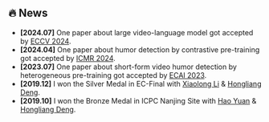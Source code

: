 ## 🔥 News

- **[2024.07]** One paper about large video-language model got accepted by [ECCV 2024](https://eccv2024.ecva.net).
- **[2024.04]** One paper about humor detection by contrastive pre-training got accepted by [ICMR 2024](https://icmr2024.org).
- **[2023.07]** One paper about short-form video humor detection by heterogeneous pre-training got accepted by [ECAI 2023](https://ecai2023.eu).
- **[2019.12]** I won the Silver Medal in EC-Final with [Xiaolong Li](https://gitee.com/lxl-233) &amp; [Hongliang Deng](https://github.com/Mug-9).
- **[2019.10]** I won the Bronze Medal in ICPC Nanjing Site with [Hao Yuan](https://github.com/Sanzo00) &amp; [Hongliang Deng](https://github.com/Mug-9).